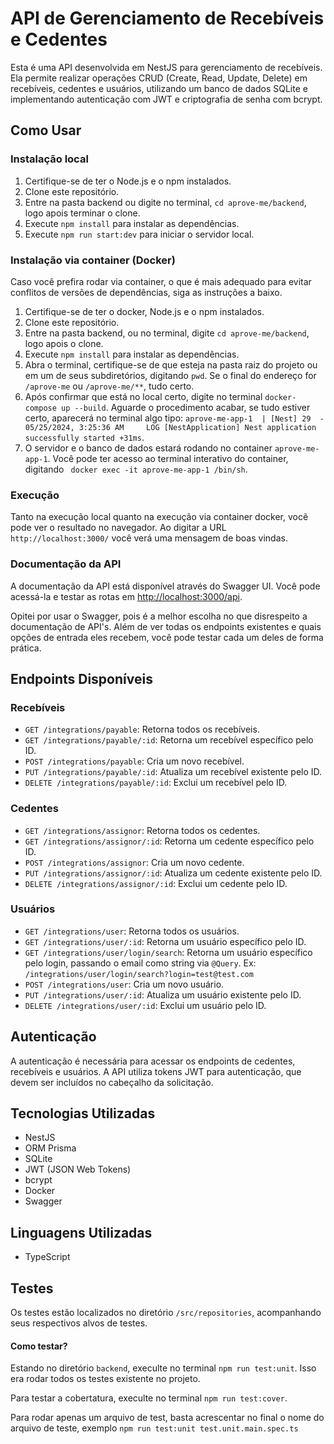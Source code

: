 # API de Gerenciamento de Recebíveis e Cedentes

Esta é uma API desenvolvida em NestJS para gerenciamento de recebíveis. Ela permite realizar operações CRUD (Create, Read, Update, Delete) em recebíveis, cedentes e usuários, utilizando um banco de dados SQLite e implementando autenticação com JWT e criptografia de senha com bcrypt.

## Como Usar

### Instalação local

1. Certifique-se de ter o Node.js e o npm instalados.
2. Clone este repositório.
3. Entre na pasta backend ou digite no terminal, `cd aprove-me/backend`, logo apois terminar o clone.
4. Execute `npm install` para instalar as dependências.
5. Execute `npm run start:dev` para iniciar o servidor local.

### Instalação via container (Docker)
Caso você prefira rodar via container, o que é mais adequado para evitar conflitos de versões de dependências, siga as instruções a baixo.

1. Certifique-se de ter o docker, Node.js e o npm instalados.
2. Clone este repositório.
3. Entre na pasta backend, ou no terminal, digite `cd aprove-me/backend`, logo apois o clone.
4. Execute `npm install` para instalar as dependências.
5.  Abra o terminal, certifique-se de que esteja na pasta raiz do projeto ou em um de seus subdiretórios, digitando `pwd`. Se o final do endereço for `/aprove-me` ou `/aprove-me/**`, tudo certo.
6. Após confirmar que está no local certo, digite no terminal `docker-compose up --build`. Aguarde o procedimento acabar, se tudo estiver certo, aparecerá no terminal algo tipo: `aprove-me-app-1  | [Nest] 29  - 05/25/2024, 3:25:36 AM     LOG [NestApplication] Nest application successfully started +31ms`.
7. O servidor e o banco de dados estará rodando no container `aprove-me-app-1`. Você pode ter acesso ao terminal interativo do container, digitando ` docker exec -it aprove-me-app-1 /bin/sh`.

### Execução
Tanto na execução local quanto na execução via container docker, vocẽ pode ver o resultado no navegador. Ao digitar a URL `http://localhost:3000/` você verá uma mensagem de boas vindas.

### Documentação da API

A documentação da API está disponível através do Swagger UI.
Você pode acessá-la e testar as rotas em [http://localhost:3000/api](http://localhost:3000/api).

Opitei por usar o Swagger, pois é a melhor escolha no que disrespeito a documentação de API's. Além de ver todas os endpoints existentes e quais opções de entrada eles recebem, você pode testar cada um deles de forma prática.

## Endpoints Disponíveis

### Recebíveis

- `GET /integrations/payable`: Retorna todos os recebíveis.
- `GET /integrations/payable/:id`: Retorna um recebível específico pelo ID.
- `POST /integrations/payable`: Cria um novo recebível.
- `PUT /integrations/payable/:id`: Atualiza um recebível existente pelo ID.
- `DELETE /integrations/payable/:id`: Exclui um recebível pelo ID.

### Cedentes

- `GET /integrations/assignor`: Retorna todos os cedentes.
- `GET /integrations/assignor/:id`: Retorna um cedente específico pelo ID.
- `POST /integrations/assignor`: Cria um novo cedente.
- `PUT /integrations/assignor/:id`: Atualiza um cedente existente pelo ID.
- `DELETE /integrations/assignor/:id`: Exclui um cedente pelo ID.

### Usuários

- `GET /integrations/user`: Retorna todos os usuários.
- `GET /integrations/user/:id`: Retorna um usuário específico pelo ID.
- `GET /integrations/user/login/search`: Retorna um usuário específico pelo login, passando o email como string via `@Query`. Ex: `/integrations/user/login/search?login=test@test.com`
- `POST /integrations/user`: Cria um novo usuário.
- `PUT /integrations/user/:id`: Atualiza um usuário existente pelo ID.
- `DELETE /integrations/user/:id`: Exclui um usuário pelo ID.

## Autenticação

A autenticação é necessária para acessar os endpoints de cedentes, recebíveis e usuários.
A API utiliza tokens JWT para autenticação, que devem ser incluídos no cabeçalho da solicitação.

## Tecnologias Utilizadas

- NestJS
- ORM Prisma
- SQLite
- JWT (JSON Web Tokens)
- bcrypt
- Docker
- Swagger
## Linguagens Utilizadas
- TypeScript

## Testes

Os testes estão localizados no diretório `/src/repositories`, acompanhando seus respectivos alvos de testes.

#### Como testar?

Estando no diretório `backend`, execulte no terminal `npm run test:unit`. Isso era rodar todos os testes existente no projeto. 

Para testar a cobertatura, execulte no terminal `npm run test:cover`.

Para rodar apenas um arquivo de test, basta acrescentar no final o nome do arquivo de teste, exemplo `npm run test:unit test.unit.main.spec.ts`